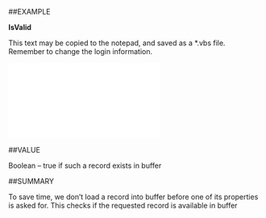 
##EXAMPLE

**IsValid**

This text may be copied to the notepad, and saved as a *.vbs file. Remember to change the login information.

![](..\..\Examples\vbs\SOProject.IsValid.vbs.txt)


##VALUE

Boolean – true if such a record exists in buffer


##SUMMARY

To save time, we don’t load a record into buffer before one of its properties is asked for. This checks if the requested record is available in buffer


